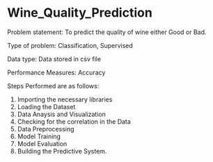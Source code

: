 # Wine_Quality_Prediction

Problem statement: To predict the quality of wine either Good or Bad.

Type of problem: Classification, Supervised

Data type: Data stored in csv file

Performance Measures: Accuracy



Steps Performed are as follows:

1. Importing the necessary libraries
2. Loading the Dataset
3. Data Anaysis and Visualization
4. Checking for the correlation in the Data
5. Data Preprocessing
6. Model Training
7. Model Evaluation
8. Building the Predictive System.
